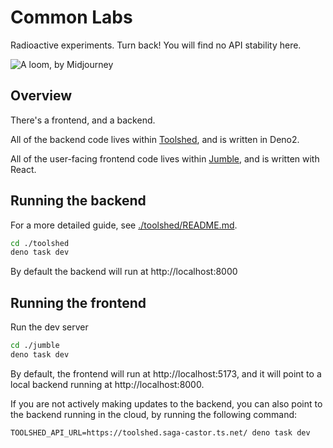 # Common Labs

Radioactive experiments. Turn back! You will find no API stability here.

![A loom, by Midjourney](./docs/images/loom.jpg)

## Overview

There's a frontend, and a backend.

All of the backend code lives within [Toolshed](./toolshed), and is written in Deno2.

All of the user-facing frontend code lives within [Jumble](./jumble), and is written with React.

## Running the backend

For a more detailed guide, see [./toolshed/README.md](./toolshed/README.md).

```bash
cd ./toolshed
deno task dev
```

By default the backend will run at http://localhost:8000

## Running the frontend

Run the dev server

```bash
cd ./jumble
deno task dev
```

By default, the frontend will run at http://localhost:5173, and it will point to a local backend running at http://localhost:8000.

If you are not actively making updates to the backend, you can also point to the backend running in the cloud, by running the following command:

```shell
TOOLSHED_API_URL=https://toolshed.saga-castor.ts.net/ deno task dev
```
